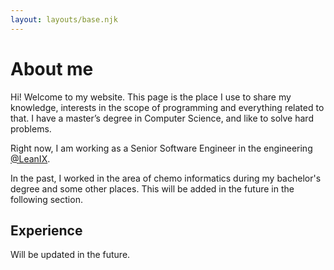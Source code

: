 ```yaml
---
layout: layouts/base.njk
---
```


# About me

Hi! Welcome to my website.
This page is the place I use to share my knowledge, interests in the scope of programming and everything related to that.
I have a master’s degree in Computer Science, and like to solve hard problems.

Right now, I am working as a Senior Software Engineer in the engineering [@LeanIX](https://engineering.leanix.net).

In the past, I worked in the area of chemo informatics during my bachelor's degree and some other places. This will be added in the future in the following section.

## Experience

Will be updated in the future.
